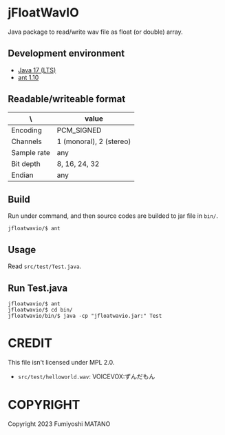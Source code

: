 # jFloatWavIO
Java package to read/write wav file as float (or double) array.

## Development environment
* [Java 17 (LTS)](https://adoptium.net/temurin/releases/?version=17)
* [ant 1.10](https://ant.apache.org/bindownload.cgi)

## Readable/writeable format
| \ |value|
|---|-----|
|Encoding|PCM_SIGNED|
|Channels|1 (monoral), 2 (stereo)|
|Sample rate|any|
|Bit depth|8, 16, 24, 32|
|Endian|any|

## Build
Run under command, and then source codes are builded to jar file in `bin/`.
```SH
jfloatwavio/$ ant
```

## Usage
Read `src/test/Test.java`.

## Run Test.java
```SH
jfloatwavio/$ ant
jfloatwavio/$ cd bin/
jfloatwavio/bin/$ java -cp "jfloatwavio.jar:" Test
```

# CREDIT
This file isn't licensed under MPL 2.0.
* `src/test/helloworld.wav`: VOICEVOX:ずんだもん

# COPYRIGHT
Copyright 2023 Fumiyoshi MATANO<br>
